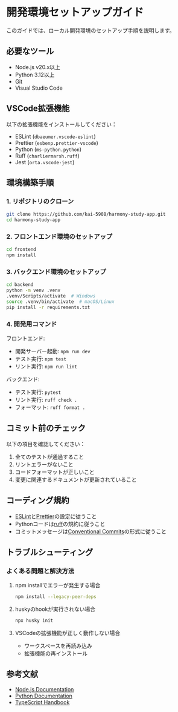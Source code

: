 # 開発環境セットアップガイド

このガイドでは、ローカル開発環境のセットアップ手順を説明します。

## 必要なツール

- Node.js v20.x以上
- Python 3.12以上
- Git
- Visual Studio Code

## VSCode拡張機能

以下の拡張機能をインストールしてください：

- ESLint (`dbaeumer.vscode-eslint`)
- Prettier (`esbenp.prettier-vscode`)
- Python (`ms-python.python`)
- Ruff (`charliermarsh.ruff`)
- Jest (`orta.vscode-jest`)

## 環境構築手順

### 1. リポジトリのクローン

```bash
git clone https://github.com/kai-5908/harmony-study-app.git
cd harmony-study-app
```

### 2. フロントエンド環境のセットアップ

```bash
cd frontend
npm install
```

### 3. バックエンド環境のセットアップ

```bash
cd backend
python -m venv .venv
.venv/Scripts/activate  # Windows
source .venv/bin/activate  # macOS/Linux
pip install -r requirements.txt
```

### 4. 開発用コマンド

フロントエンド:
- 開発サーバー起動: `npm run dev`
- テスト実行: `npm test`
- リント実行: `npm run lint`

バックエンド:
- テスト実行: `pytest`
- リント実行: `ruff check .`
- フォーマット: `ruff format .`

## コミット前のチェック

以下の項目を確認してください：

1. 全てのテストが通過すること
2. リントエラーがないこと
3. コードフォーマットが正しいこと
4. 変更に関連するドキュメントが更新されていること

## コーディング規約

- [ESLint](https://eslint.org/)と[Prettier](https://prettier.io/)の設定に従うこと
- Pythonコードは[ruff](https://github.com/astral-sh/ruff)の規約に従うこと
- コミットメッセージは[Conventional Commits](https://www.conventionalcommits.org/)の形式に従うこと

## トラブルシューティング

### よくある問題と解決方法

1. npm installでエラーが発生する場合
   ```bash
   npm install --legacy-peer-deps
   ```

2. huskyのhookが実行されない場合
   ```bash
   npx husky init
   ```

3. VSCodeの拡張機能が正しく動作しない場合
   - ワークスペースを再読み込み
   - 拡張機能の再インストール

## 参考文献

- [Node.js Documentation](https://nodejs.org/docs)
- [Python Documentation](https://docs.python.org/)
- [TypeScript Handbook](https://www.typescriptlang.org/docs/)
